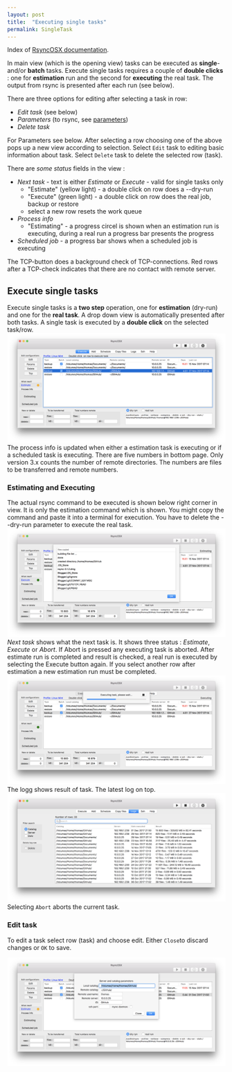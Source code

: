 ```yaml
---
layout: post
title:  "Executing single tasks"
permalink: SingleTask
---
```

Index of [RsyncOSX documentation](/AboutRsyncOSX).

In main view (which is the opening view) tasks can be executed as **single**- and/or **batch** tasks. Execute single tasks requires a couple of **double clicks** : one for **estimation** run and the second for **executing** the real task. The output from rsync is presented after each run (see below).

There are three options for editing after selecting a task in row:

- *Edit task* (see below)
- *Parameters* (to rsync, see [parameters](Parameters.md))
- *Delete task*

For Parameters see below. After selecting a row choosing one of the above pops up a new view according to selection. Select `Edit` task to editing basic information about task. Select `Delete` task to delete the selected row (task).

There are _some status_ fields in the view :

- *Next task* - text is either _Estimate_ or _Execute_ - valid for single tasks only
	- "Estimate" (yellow light) - a double click on row does a --dry-run
	- "Execute" (green light) - a double click on row  does the real job, backup or restore
	- select a new row resets the work queue
- *Process info*
	- "Estimating" - a progress circel is shown when an estimation run is executing, during a real run a progress bar presents the progress
- *Scheduled job* - a progress bar shows when a scheduled job is executing

The TCP-button does a background check of TCP-connections. Red rows after a TCP-check indicates that there are no contact with remote server.

## Execute single tasks

Execute single tasks is a **two step** operation, one for **estimation** (dry-run) and one for the **real task**. A drop down view is automatically presented after both tasks. A single task is executed by  a **double click** on the selected task/row.
![Main view](/images/screenshots/master/singletask1.png)
The process info is updated when either a estimation task is executing or if a scheduled task is executing. There are five numbers in bottom page. Only version 3.x counts the number of remote directories. The numbers are files to be transferred and remote numbers.

### Estimating and Executing

The actual rsync command to be executed is shown below right corner in view. It is only the estimation command which is shown. You might copy the command and paste it into a terminal for execution. You have to delete the --dry-run parameter to execute the real task.
![Main view](/images/screenshots/master/singletask2.png)
*Next task* shows what the next task is. It shows three status : *Estimate*, *Execute* or *Abort*. If Abort is pressed any executing task is aborted. After estimate run is completed and result is checked, a real run is executed by selecting the Execute button again. If you select another row after estimation a new estimation run must be completed.
![Main view](/images/screenshots/master/singletask3.png)
The logg shows result of task. The latest log on top.
![Main view](/images/screenshots/master/singletask4.png)
Selecting `Abort` aborts the current task.

### Edit task

To edit a task select row (task) and choose edit. Either `Close`to discard changes or `OK` to save.

![Execute](/images/screenshots/master/singletask/edit.png)
